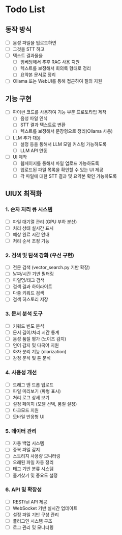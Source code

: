 # Todo List

## 동작 방식
- [ ] 음성 파일을 업로드하면
- [ ] 그것을 STT 하고
- [ ] 텍스트 결과물을
    - [ ] 임베딩해서 추후 RAG 사용 지원
    - [ ] 텍스트를 보정해서 회의록 형태로 정리
    - [ ] 요약본 문서로 정리
- [ ] Ollama 또는 WebUI를 통해 접근하여 질의 지원

## 기능 구현
- [ ] 파이썬 코드를 사용하여 기능 부분 프로토타입 제작
    - [ ] 음성 파일 인식
    - [ ] STT 결과 텍스트로 변환
    - [ ] 텍스트를 보정해서 문장형으로 정리(Ollama 사용)
- [ ] LLM 추가 대응
    - [ ] 설정 등을 통해서 LLM 모델 커스텀 가능하도록
    - [ ] LLM API 연동
- [ ] UI 제작
    - [ ] 웹페이지를 통해서 파일 업로드 가능하도록
    - [ ] 업로드된 파일 목록을 확인할 수 있는 UI 제공
    - [ ] 각 파일에 대한 STT 결과 및 요약본 확인 가능하도록

## UIUX 최적화

### 1. 순차 처리 큐 시스템
- [ ] 파일 대기열 관리 (GPU 부하 분산)
- [ ] 처리 상태 실시간 표시
- [ ] 예상 완료 시간 안내
- [ ] 처리 순서 조정 기능

### 2. 검색 및 탐색 강화 (우선 구현)
- [ ] 전문 검색 (vector_search.py 기반 확장)
- [ ] 날짜/시간 기반 필터링
- [ ] 파일명/태그 검색
- [ ] 검색 결과 하이라이트
- [ ] 다중 키워드 검색
- [ ] 검색 히스토리 저장

### 3. 문서 분석 도구
- [ ] 키워드 빈도 분석
- [ ] 문서 길이/처리 시간 통계
- [ ] 음성 품질 평가 (노이즈 감지)
- [ ] 언어 감지 및 다국어 지원
- [ ] 화자 분리 기능 (diarization)
- [ ] 감정 분석 및 톤 분석

### 4. 사용성 개선
- [ ] 드래그 앤 드롭 업로드
- [ ] 파일 미리보기 (파형 표시)
- [ ] 처리 로그 상세 보기
- [ ] 설정 페이지 (모델 선택, 품질 설정)
- [ ] 다크모드 지원
- [ ] 모바일 반응형 UI

### 5. 데이터 관리
- [ ] 자동 백업 시스템
- [ ] 중복 파일 감지
- [ ] 스토리지 사용량 모니터링
- [ ] 오래된 파일 자동 정리
- [ ] 태그 기반 분류 시스템
- [ ] 즐겨찾기 및 중요도 설정

### 6. API 및 확장성
- [ ] RESTful API 제공
- [ ] WebSocket 기반 실시간 업데이트
- [ ] 설정 파일 기반 구성 관리
- [ ] 플러그인 시스템 구조
- [ ] 로그 관리 및 모니터링
